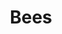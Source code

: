 ---
pid: ch386
title: Bees
location_transcription: 
coordinates: "[-75.162971924279, 39.952319504917]"
zipcode: 
gen_neighborhood: 
neighborhood: 
outside_phl: 
age: 
age_range: 
instagram: 
image_file_name: ch_386.jpg
proposal_transcription: 
topic: Environment
topic_summary: '0'
type: Other No Form
keywords_other: 
credit: Jordan
image_labels: 
twitter: 
facebook: 
permalink: "/monuments/ch386/"
layout: item-page
---